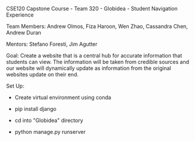 CSE120 Capstone Course - Team 320 - Globidea - Student Navigation Experience

Team Members: Andrew Olmos, Fiza Haroon, Wen Zhao, Cassandra Chen, Andrew Duran

Mentors: Stefano Foresti, Jim Agutter

Goal: Create a website that is a central hub for accurate information that students can view. The information will be taken from credible sources
and our website will dynamically update as information from the original websites update on their end.

Set Up:

- Create virtual environment using conda

- pip install django

- cd into "Globidea" directory

- python manage.py runserver
